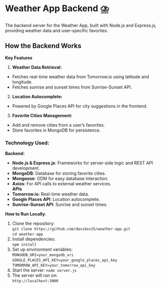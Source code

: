 # Weather App Backend ⛈️

The backend server for the Weather App, built with Node.js and Express.js, providing weather data and user-specific favorites.

## How the Backend Works

**Key Features**

1. **Weather Data Retrieval:**  
- Fetches real-time weather data from Tomorrow.io using latitude and longitude.
- Fetches sunrise and sunset times from Sunrise-Sunset API.  
2. **Location Autocomplete:**
- Powered by Google Places API for city suggestions in the frontend.  
3. **Favorite Cities Management:**  
- Add and remove cities from a user’s favorites.
- Store favorites in MongoDB for persistence.

### Technology Used:  
**Backend:**  
* **Node.js & Express.js**: Frameworks for server-side logic and REST API development.  
* **MongoDB**: Database for storing favorite cities.  
* **Mongoose**: ODM for easy database interaction. 
* **Axios**: For API calls to external weather services.  
**APIs**  
* **Tomorrow.io**: Real-time weather data.  
* **Google Places API**:  Location autocomplete.  
* **Sunrise-Sunset API**: Sunrise and sunset times.  

**How to Run Locally**:
1. Clone the repository:  
`git clone https://github.com/davidxv15/weather-app.git`  
`cd weather-app`  
2. Install dependencies:  
`npm install`  
3. Set up environment variables:  
`MONGODB_URI=your_mongodb_uri`  
`GOOGLE_PLACES_API_KEY=your_google_places_api_key`  
`TOMORROW_API_KEY=your_tomorrow_api_key`  
4. Start the server:
`node server.js`  
5. The server will run on:  
`http://localhost:3000`  


